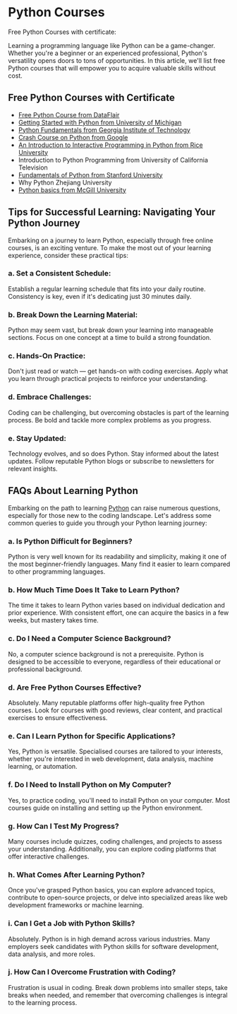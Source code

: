 # Python Courses

Free Python Courses with certificate:

Learning a programming language like Python can be a game-changer. Whether you're a  beginner or an experienced professional, Python's versatility opens doors to tons of opportunities. In this article, we'll list free Python courses that will empower you to acquire valuable skills without cost.


## Free Python Courses with Certificate
* [Free Python Course from DataFlair](https://data-flair.training/courses/python-course/)
* [Getting Started with Python from University of Michigan](https://online.umich.edu/courses/programming-for-everybody-getting-started-with-python/)
* [Python Fundamentals from Georgia Institute of Technology](https://pe.gatech.edu/courses/computing-python-i-fundamentals-and-procedural-programming)
* [Crash Course on Python from Google](https://developers.google.com/edu/python)
* [An Introduction to Interactive Programming in Python from Rice University](https://online.rice.edu/courses/interactive-python-1)
* Introduction to Python Programming from University of California Television
* [Fundamentals of Python from Stanford University](https://uit.stanford.edu/service/techtraining/class/python-i-fundamentals-entry-level-python-programmer-certification)
* Why Python Zhejiang University
* [Python basics from McGill University](https://www.mcgill.ca/cdsi/introduction-python-data-science)


## Tips for Successful Learning: Navigating Your Python Journey

Embarking on a journey to learn Python, especially through free online courses, is an exciting venture. To make the most out of your learning experience, consider these practical tips:

### a. Set a Consistent Schedule:

Establish a regular learning schedule that fits into your daily routine.
Consistency is key, even if it's dedicating just 30 minutes daily.

### b. Break Down the Learning Material:

Python may seem vast, but break down your learning into manageable sections.
Focus on one concept at a time to build a strong foundation.

### c. Hands-On Practice:

Don't just read or watch — get hands-on with coding exercises.
Apply what you learn through practical projects to reinforce your understanding.

### d. Embrace Challenges:

Coding can be challenging, but overcoming obstacles is part of the learning process.
Be bold and tackle more complex problems as you progress.

### e. Stay Updated:

Technology evolves, and so does Python. Stay informed about the latest updates.
Follow reputable Python blogs or subscribe to newsletters for relevant insights.


## FAQs About Learning Python

Embarking on the path to learning [Python](https://www.python.org/) can raise numerous questions, especially for those new to the coding landscape. Let's address some common queries to guide you through your Python learning journey:

### a. Is Python Difficult for Beginners?

Python is very well known for its readability and simplicity, making it one of the most beginner-friendly languages. Many find it easier to learn compared to other programming languages.

### b. How Much Time Does It Take to Learn Python?

The time it takes to learn Python varies based on individual dedication and prior experience. With consistent effort, one can acquire the basics in a few weeks, but mastery takes time.

### c. Do I Need a Computer Science Background?

No, a computer science background is not a prerequisite. Python is designed to be accessible to everyone, regardless of their educational or professional background.

### d. Are Free Python Courses Effective?

Absolutely. Many reputable platforms offer high-quality free Python courses. Look for courses with good reviews, clear content, and practical exercises to ensure effectiveness.

### e. Can I Learn Python for Specific Applications?

Yes, Python is versatile. Specialised courses are tailored to your interests, whether you're interested in web development, data analysis, machine learning, or automation.

### f. Do I Need to Install Python on My Computer?

Yes, to practice coding, you'll need to install Python on your computer. Most courses guide on installing and setting up the Python environment.

### g. How Can I Test My Progress?

Many courses include quizzes, coding challenges, and projects to assess your understanding. Additionally, you can explore coding platforms that offer interactive challenges.

### h. What Comes After Learning Python?

Once you've grasped Python basics, you can explore advanced topics, contribute to open-source projects, or delve into specialized areas like web development frameworks or machine learning.

### i. Can I Get a Job with Python Skills?

Absolutely. Python is in high demand across various industries. Many employers seek candidates with Python skills for software development, data analysis, and more roles.

### j. How Can I Overcome Frustration with Coding?

Frustration is usual in coding. Break down problems into smaller steps, take breaks when needed, and remember that overcoming challenges is integral to the learning process.
